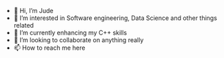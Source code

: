- 👋 Hi, I’m Jude
- 👀 I’m interested in Software engineering, Data Science and other things related
- 🌱 I’m currently enhancing my C++ skills
- 💞️ I’m looking to collaborate on anything really
- 📫 How to reach me here

